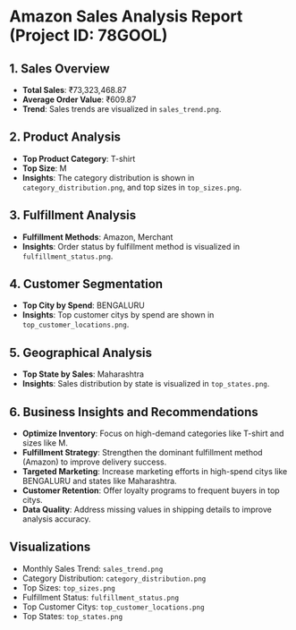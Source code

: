# Amazon Sales Analysis Report (Project ID: 78GOOL)

## 1. Sales Overview
- **Total Sales**: ₹73,323,468.87
- **Average Order Value**: ₹609.87
- **Trend**: Sales trends are visualized in `sales_trend.png`.

## 2. Product Analysis
- **Top Product Category**: T-shirt
- **Top Size**: M
- **Insights**: The category distribution is shown in `category_distribution.png`, and top sizes in `top_sizes.png`.

## 3. Fulfillment Analysis
- **Fulfillment Methods**: Amazon, Merchant
- **Insights**: Order status by fulfillment method is visualized in `fulfillment_status.png`.

## 4. Customer Segmentation
- **Top City by Spend**: BENGALURU
- **Insights**: Top customer citys by spend are shown in `top_customer_locations.png`.

## 5. Geographical Analysis
- **Top State by Sales**: Maharashtra
- **Insights**: Sales distribution by state is visualized in `top_states.png`.

## 6. Business Insights and Recommendations
- **Optimize Inventory**: Focus on high-demand categories like T-shirt and sizes like M.
- **Fulfillment Strategy**: Strengthen the dominant fulfillment method (Amazon) to improve delivery success.
- **Targeted Marketing**: Increase marketing efforts in high-spend citys like BENGALURU and states like Maharashtra.
- **Customer Retention**: Offer loyalty programs to frequent buyers in top citys.
- **Data Quality**: Address missing values in shipping details to improve analysis accuracy.

## Visualizations
- Monthly Sales Trend: `sales_trend.png`
- Category Distribution: `category_distribution.png`
- Top Sizes: `top_sizes.png`
- Fulfillment Status: `fulfillment_status.png`
- Top Customer Citys: `top_customer_locations.png`
- Top States: `top_states.png`
